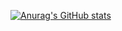 [![Anurag's GitHub stats](https://github-readme-stats.vercel.app/api?username=codedude404&show_icons=true&theme=radical)](https://github.com/anuraghazra/github-readme-stats)
